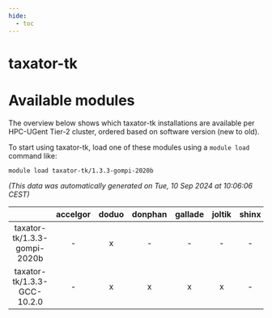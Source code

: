 ```yaml
---
hide:
  - toc
---
```


taxator-tk
==========

# Available modules


The overview below shows which taxator-tk installations are available per HPC-UGent Tier-2 cluster, ordered based on software version (new to old).

To start using taxator-tk, load one of these modules using a `module load` command like:

```shell
module load taxator-tk/1.3.3-gompi-2020b
```

*(This data was automatically generated on Tue, 10 Sep 2024 at 10:06:06 CEST)*  

| |accelgor|doduo|donphan|gallade|joltik|shinx|skitty|
| :---: | :---: | :---: | :---: | :---: | :---: | :---: | :---: |
|taxator-tk/1.3.3-gompi-2020b|-|x|-|-|-|-|-|
|taxator-tk/1.3.3-GCC-10.2.0|-|x|x|x|x|-|x|
